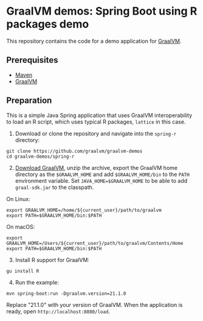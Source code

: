 # GraalVM demos: Spring Boot using R packages demo

This repository contains the code for a demo application for [GraalVM](graalvm.org).

## Prerequisites
* [Maven](https://maven.apache.org/)
* [GraalVM](http://graalvm.org)

## Preparation

This is a simple Java Spring application that uses GraalVM interoperability to
load an R script, which uses typical R packages, `lattice` in this case.

1. Download or clone the repository and navigate into the `spring-r` directory:
```
git clone https://github.com/graalvm/graalvm-demos
cd graalvm-demos/spring-r
```
2. [Download GraalVM](https://www.graalvm.org/downloads/), unzip the archive, export the GraalVM home directory as the `$GRAALVM_HOME` and add `$GRAALVM_HOME/bin` to the `PATH` environment variable. Set `JAVA_HOME=$GRAALVM_HOME` to be able to add `graal-sdk.jar` to the classpath.

On Linux:
```
export GRAALVM_HOME=/home/${current_user}/path/to/graalvm
export PATH=$GRAALVM_HOME/bin:$PATH
```
On macOS:
```
export GRAALVM_HOME=/Users/${current_user}/path/to/graalvm/Contents/Home
export PATH=$GRAALVM_HOME/bin:$PATH
```
3. Install R support for GraalVM:
```
gu install R
```

4. Run the example:
```
mvn spring-boot:run -Dgraalvm.version=21.1.0
```
Replace "21.1.0" with your version of GraalVM.
When the application is ready, open `http://localhost:8080/load`.
